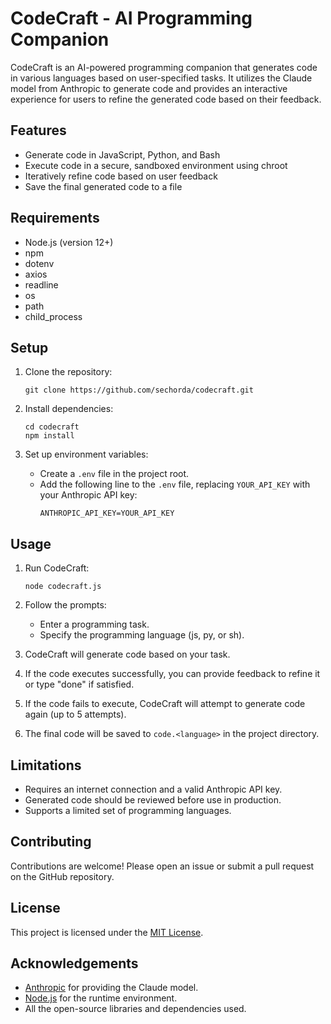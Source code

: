 # CodeCraft - AI Programming Companion

CodeCraft is an AI-powered programming companion that generates code in various languages based on user-specified tasks. It utilizes the Claude model from Anthropic to generate code and provides an interactive experience for users to refine the generated code based on their feedback.

## Features

- Generate code in JavaScript, Python, and Bash
- Execute code in a secure, sandboxed environment using chroot
- Iteratively refine code based on user feedback
- Save the final generated code to a file

## Requirements

- Node.js (version 12+)
- npm
- dotenv
- axios
- readline
- os
- path
- child_process

## Setup

1. Clone the repository:
   ```
   git clone https://github.com/sechorda/codecraft.git
   ```

2. Install dependencies:
   ```
   cd codecraft
   npm install
   ```

3. Set up environment variables:
   - Create a `.env` file in the project root.
   - Add the following line to the `.env` file, replacing `YOUR_API_KEY` with your Anthropic API key:
     ```
     ANTHROPIC_API_KEY=YOUR_API_KEY
     ```

## Usage

1. Run CodeCraft:
   ```
   node codecraft.js
   ```

2. Follow the prompts:
   - Enter a programming task.
   - Specify the programming language (js, py, or sh).

3. CodeCraft will generate code based on your task.

4. If the code executes successfully, you can provide feedback to refine it or type "done" if satisfied.

5. If the code fails to execute, CodeCraft will attempt to generate code again (up to 5 attempts).

6. The final code will be saved to `code.<language>` in the project directory.

## Limitations

- Requires an internet connection and a valid Anthropic API key.
- Generated code should be reviewed before use in production.
- Supports a limited set of programming languages.

## Contributing

Contributions are welcome! Please open an issue or submit a pull request on the GitHub repository.

## License

This project is licensed under the [MIT License](LICENSE).

## Acknowledgements

- [Anthropic](https://www.anthropic.com/) for providing the Claude model.
- [Node.js](https://nodejs.org/) for the runtime environment.
- All the open-source libraries and dependencies used.
